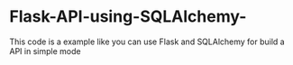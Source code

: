 # Flask-API-using-SQLAlchemy-
This code is a example like you can use Flask and SQLAlchemy for build a API in simple mode
